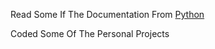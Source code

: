 Read Some If The Documentation From [Python](https://python.org)

Coded Some Of The Personal Projects
